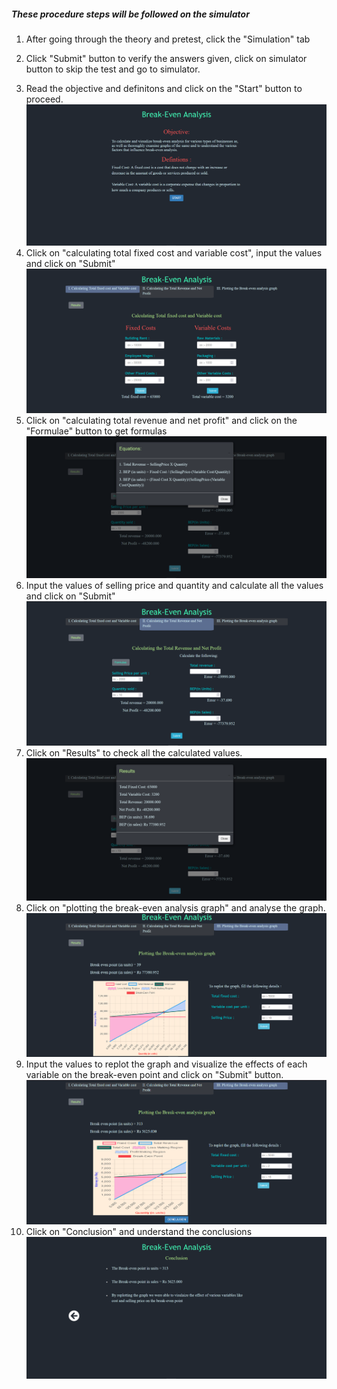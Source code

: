 ##### These procedure steps will be followed on the simulator

1. After going through the theory and pretest, click the "Simulation" tab<br>

2. Click "Submit" button to verify the answers given, click on simulator button to skip the test and go to simulator.<br>
<!-- <img src="images/"><br> -->
3. Read the objective and definitons and click on the "Start" button to proceed.<br>
<img src="images/image1.png"><br>
4. Click on "calculating total fixed cost and variable cost", input the values and click on "Submit"<br>
<img src="images/image2.png"><br>
5. Click on "calculating total revenue and net profit" and click on the "Formulae" button to get formulas<br>
<img src="images/image3.png"><br>
6. Input the values of selling price and quantity and calculate all the values and click on "Submit"<br>
<img src="images/image4.png"><br>
7. Click on "Results" to check all the calculated values.<br>
<img src="images/image5.png"><br>
8. Click on "plotting the break-even analysis graph" and analyse the graph.<br>
<img src="images/image6.png"><br>
9. Input the values to replot the graph and visualize the effects of each variable on the break-even point and click on "Submit" button.<br>
<img src="images/image7.png"><br>
10. Click on "Conclusion" and understand the conclusions
<img src="images/image8.png"><br>


